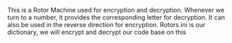 This is a Rotor Machine used for encryption and decryption. Whenever we turn to a number, it provides the corresponding letter for decryption. It can also be used in the reverse direction for encryption. Rotors.ini is our dictionary, we will encrypt and decrypt our code base on this
